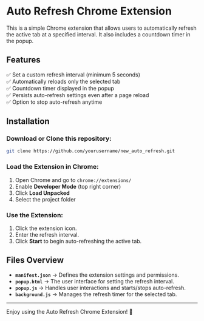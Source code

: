 # Auto Refresh Chrome Extension

This is a simple Chrome extension that allows users to automatically refresh the active tab at a specified interval. It also includes a countdown timer in the popup.

## Features
✅ Set a custom refresh interval (minimum 5 seconds)  
✅ Automatically reloads only the selected tab  
✅ Countdown timer displayed in the popup  
✅ Persists auto-refresh settings even after a page reload  
✅ Option to stop auto-refresh anytime  

## Installation

### Download or Clone this repository:
```bash
git clone https://github.com/yourusername/new_auto_refresh.git
```

### Load the Extension in Chrome:
1. Open Chrome and go to `chrome://extensions/`
2. Enable **Developer Mode** (top right corner)
3. Click **Load Unpacked**
4. Select the project folder

### Use the Extension:
1. Click the extension icon.
2. Enter the refresh interval.
3. Click **Start** to begin auto-refreshing the active tab.

## Files Overview
- **`manifest.json`** → Defines the extension settings and permissions.
- **`popup.html`** → The user interface for setting the refresh interval.
- **`popup.js`** → Handles user interactions and starts/stops auto-refresh.
- **`background.js`** → Manages the refresh timer for the selected tab.

---
Enjoy using the Auto Refresh Chrome Extension! 🚀

